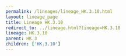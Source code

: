 ```yaml
---
permalink: /lineages/lineage_HK.3.10.html
layout: lineage_page
title: Lineage HK.3.10
redirect_to: ../lineage.html?lineage=HK.3.10
lineage: HK.3.10
parent: HK.3
children: ['HK.3.10']
---
```

